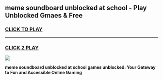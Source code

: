 
## meme soundboard unblocked at school - Play Unblocked Gmaes & Free
<h3>
<a href="https://news.freeplayer.one?title=meme_soundboard_unblocked_at_school&ref=16F">CLICK TO PLAY</a></h3>
<hr>

<h3>
<a href="https://news.freeplayer.one?title=meme_soundboard_unblocked_at_school&ref=16F">CLICK 2 PLAY</a>
  
</h3>

<a href="https://news.freeplayer.one?title=meme_soundboard_unblocked_at_school&ref=16F/"><img src="https://clearcache.store/games.png"></a>


**meme soundboard unblocked at school games unblocked: Your Gateway to Fun and Accessible Online Gaming**
